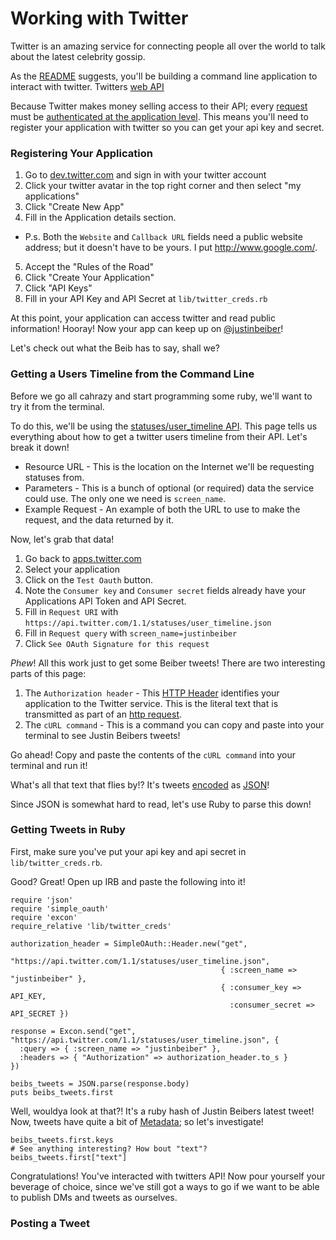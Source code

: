 # Working with Twitter

Twitter is an amazing service for connecting people all over the world to talk
about the latest celebrity gossip.

As the [README](../README.md) suggests, you'll be building a command line
application to interact with twitter. Twitters [web
API](glossary.md#web-service-or-web-api)


Because Twitter makes money selling access to their API; every
[request](glossary.md#request) must be [authenticated at the application
level](glossary.md#authentication_contexts). This means you'll need to register
your application with twitter so you can get your api key and secret.

### Registering Your Application

1. Go to [dev.twitter.com](https://dev.twitter.com/) and sign in with your twitter account
2. Click your twitter avatar in the top right corner and then select "my applications"
3. Click "Create New App"
4. Fill in the Application details section.
  * P.s. Both the `Website` and `Callback URL` fields need a public website address;
    but it doesn't have to be yours. I put http://www.google.com/.
5. Accept the "Rules of the Road"
6. Click "Create Your Application"
7. Click "API Keys"
8. Fill in your API Key and API Secret at `lib/twitter_creds.rb`

At this point, your application can access twitter and read public information!
Hooray! Now your app can keep up on
[@justinbeiber](https://twitter.com/JustinBieber)!

Let's check out what the Beib has to say, shall we?

### Getting a Users Timeline from the Command Line

Before we go all cahrazy and start programming some ruby, we'll want to try it
from the terminal.

To do this, we'll be using the
[statuses/user\_timeline
API](https://dev.twitter.com/docs/api/1.1/get/statuses/user_timeline).
This page tells us everything about how to get a twitter users timeline from their API. Let's break it down!

* Resource URL - This is the location on the Internet we'll be requesting
  statuses from.
* Parameters - This is a bunch of optional (or required) data the service could
  use.  The only one we need is `screen_name`.
* Example Request - An example of both the URL to use to make the request, and the data returned by it.

Now, let's grab that data!
1. Go back to [apps.twitter.com](https://apps.twitter.com)
1. Select your application
1. Click on the `Test Oauth` button.
1. Note the `Consumer key` and `Consumer secret` fields already
   have your Applications API Token and API Secret.
1. Fill in `Request URI` with `https://api.twitter.com/1.1/statuses/user_timeline.json`
1. Fill in `Request query` with `screen_name=justinbeiber`
1. Click `See OAuth Signature for this request`

*Phew*! All this work just to get some Beiber tweets! There are two interesting parts of this page:

1. The `Authorization header` - This [HTTP Header](glossary.md#http-headers)
   identifies your application to the Twitter service. This is the literal text
   that is transmitted as part of an [http request](glossary.md#request).
2. The `cURL command` - This is a command you can copy and paste into your
   terminal to see Justin Beibers tweets!

Go ahead! Copy and paste the contents of the `cURL command` into your terminal
and run it!

What's all that text that flies by!? It's tweets
[encoded](glossary.md#encoding-and-decoding) as
[JSON](glossary.md#json-javascropt-object-notation)!

Since JSON is somewhat hard to read, let's use Ruby to parse this down!

### Getting Tweets in Ruby

First, make sure you've put your api key and api secret in
`lib/twitter_creds.rb`.

Good? Great! Open up IRB and paste the following into it!

```
require 'json'
require 'simple_oauth'
require 'excon'
require_relative 'lib/twitter_creds'

authorization_header = SimpleOAuth::Header.new("get",
                                               "https://api.twitter.com/1.1/statuses/user_timeline.json",
                                               { :screen_name => "justinbeiber" },
                                               { :consumer_key => API_KEY,
                                                 :consumer_secret => API_SECRET })

response = Excon.send("get", "https://api.twitter.com/1.1/statuses/user_timeline.json", {
  :query => { :screen_name => "justinbeiber" },
  :headers => { "Authorization" => authorization_header.to_s }
})

beibs_tweets = JSON.parse(response.body)
puts beibs_tweets.first
```

Well, wouldya look at that?! It's a ruby hash of Justin Beibers latest tweet!
Now, tweets have quite a bit of [Metadata](glossary.md#metadata); so let's
investigate!

```
beibs_tweets.first.keys
# See anything interesting? How bout "text"?
beibs_tweets.first["text"]
```

Congratulations! You've interacted with twitters API! Now pour yourself your
beverage of choice, since we've still got a ways to go if we want to be able to
publish DMs and tweets as ourselves.

### Posting a Tweet

